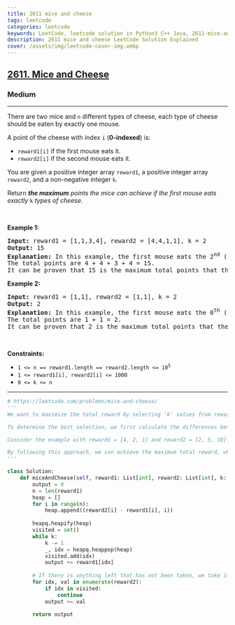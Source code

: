 ```yaml
---
title: 2611 mice and cheese
tags: leetcode
categories: leetcode
keywords: LeetCode, leetcode solution in Python3 C++ Java, 2611-mice-and-cheese solution
description: 2611 mice and cheese LeetCode Solution Explained
cover: /assets/img/leetcode-cover-img.webp
---
```





<h2><a href="https://leetcode.com/problems/mice-and-cheese/">2611. Mice and Cheese</a></h2><h3>Medium</h3><hr><div><p>There are two mice and <code>n</code> different types of cheese, each type of cheese should be eaten by exactly one mouse.</p>

<p>A point of the cheese with index <code>i</code> (<strong>0-indexed</strong>) is:</p>

<ul>
	<li><code>reward1[i]</code> if the first mouse eats it.</li>
	<li><code>reward2[i]</code> if the second mouse eats it.</li>
</ul>

<p>You are given a positive integer array <code>reward1</code>, a positive integer array <code>reward2</code>, and a non-negative integer <code>k</code>.</p>

<p>Return <em><strong>the maximum</strong> points the mice can achieve if the first mouse eats exactly </em><code>k</code><em> types of cheese.</em></p>

<p>&nbsp;</p>
<p><strong class="example">Example 1:</strong></p>

<pre><strong>Input:</strong> reward1 = [1,1,3,4], reward2 = [4,4,1,1], k = 2
<strong>Output:</strong> 15
<strong>Explanation:</strong> In this example, the first mouse eats the 2<sup>nd</sup>&nbsp;(0-indexed) and the 3<sup>rd</sup>&nbsp;types of cheese, and the second mouse eats the 0<sup>th</sup>&nbsp;and the 1<sup>st</sup> types of cheese.
The total points are 4 + 4 + 3 + 4 = 15.
It can be proven that 15 is the maximum total points that the mice can achieve.
</pre>

<p><strong class="example">Example 2:</strong></p>

<pre><strong>Input:</strong> reward1 = [1,1], reward2 = [1,1], k = 2
<strong>Output:</strong> 2
<strong>Explanation:</strong> In this example, the first mouse eats the 0<sup>th</sup>&nbsp;(0-indexed) and 1<sup>st</sup>&nbsp;types of cheese, and the second mouse does not eat any cheese.
The total points are 1 + 1 = 2.
It can be proven that 2 is the maximum total points that the mice can achieve.
</pre>

<p>&nbsp;</p>
<p><strong>Constraints:</strong></p>

<ul>
	<li><code>1 &lt;= n == reward1.length == reward2.length &lt;= 10<sup>5</sup></code></li>
	<li><code>1 &lt;= reward1[i],&nbsp;reward2[i] &lt;= 1000</code></li>
	<li><code>0 &lt;= k &lt;= n</code></li>
</ul>
</div>

---




```python
# https://leetcode.com/problems/mice-and-cheese/
'''
We want to maximize the total reward by selecting 'k' values from reward1 and everything remaining from reward2. To achieve this, we need to carefully choose values from reward1, as selecting an index in reward1 will make that index unavailable in reward2.

To determine the best selection, we first calculate the differences between the corresponding elements of reward2 and reward1. Then, we identify the 'k' largest positive differences, which indicate the most optimal selections from reward1.

Consider the example with reward1 = [4, 2, 1] and reward2 = [2, 5, 10]. The differences are calculated as follows: 2 - 4 = -2, 5 - 2 = 3, 10 - 1 = 9, resulting in the array [(-2, 0), (3, 1), (9, 2)]. Notice that we keep track of the index by storing tuples (value, index). In this case, if k = 2, we should select the values 4 and 2 from reward1, as they correspond to the largest positive differences. Next, we can take the remaining available value from reward2, which is 10.

By following this approach, we can achieve the maximum total reward, which is the sum of these values: 4 + 2 + 10 = 16.
'''

class Solution:
    def miceAndCheese(self, reward1: List[int], reward2: List[int], k: int) -> int:
        output = 0
        n = len(reward1)
        heap = []
        for i in range(n):
            heap.append((reward2[i] - reward1[i], i))
            
        heapq.heapify(heap)
        visited = set()
        while k:
            k -= 1
            _, idx = heapq.heappop(heap)
            visited.add(idx)
            output += reward1[idx]
            
        # If there is anything left that has not been taken, we take it from reward2.
        for idx, val in enumerate(reward2):
            if idx in visited:
                continue
            output += val
        
        return output

```
